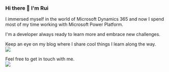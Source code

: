 ### Hi there 👋 I'm Rui 

I immersed myself in the world of Microsoft Dynamics 365 and now I spend most of my time working with Microsoft Power Platform.

I'm a developer always ready to learn more and embrace new challenges.

Keep an eye on my blog where I share cool things I learn along the way.\
<a href="http://ruidias.net" target="_blank"><img src="https://img.shields.io/badge/ruidias.net-21759B?style=for-the-badge&logo=wordpress&logoColor=white" /></a>

Feel free to get in touch with me.\
<a href="https://www.linkedin.com/in/ruietdias/" alt="LinkedIn" target="_blank"><img src="https://img.shields.io/badge/LinkedIn-0077B5?style=for-the-badge&logo=linkedin&logoColor=white" /></a>
